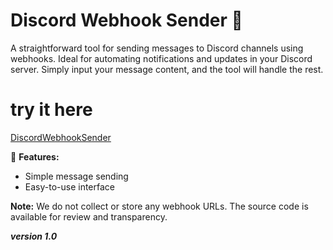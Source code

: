 # **Discord Webhook Sender** 🚀

A straightforward tool for sending messages to Discord channels using webhooks. Ideal for automating notifications and updates in your Discord server. Simply input your message content, and the tool will handle the rest.
# try it here 
[DiscordWebhookSender](https://blank9485.github.io/DiscordWebhookSender.github.io/) 

🔹 **Features:**
- Simple message sending
- Easy-to-use interface

**Note:** We do not collect or store any webhook URLs. The source code is available for review and transparency. 

***version 1.0***
